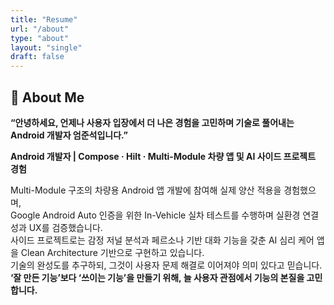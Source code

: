 ```yaml
---
title: "Resume"
url: "/about"
type: "about"
layout: "single"
draft: false
---
```


## 👋 About Me

**“안녕하세요, 언제나 사용자 입장에서 더 나은 경험을 고민하며 기술로 풀어내는 Android 개발자 엄준석입니다.”**

**Android 개발자 | Compose · Hilt · Multi-Module 차량 앱 및 AI 사이드 프로젝트 경험**

Multi-Module 구조의 차량용 Android 앱 개발에 참여해 실제 양산 적용을 경험했으며,  
Google Android Auto 인증을 위한 In-Vehicle 실차 테스트를 수행하며 실환경 연결성과 UX를 검증했습니다.  
사이드 프로젝트로는 감정 저널 분석과 페르소나 기반 대화 기능을 갖춘 AI 심리 케어 앱을 Clean Architecture 기반으로 구현하고 있습니다.  
기술의 완성도를 추구하되, 그것이 사용자 문제 해결로 이어져야 의미 있다고 믿습니다.  
**‘잘 만든 기능’보다 ‘쓰이는 기능’을 만들기 위해, 늘 사용자 관점에서 기능의 본질을 고민합니다.**